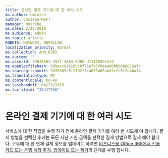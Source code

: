 ```yaml
---
title: 온라인 결제 기기에 대 한 여러 시도
ms.author: cmcatee
author: cmcatee-MSFT
manager: mnirkhe
ms.date: 2/28/2018
ms.audience: Admin
ms.topic: article
ROBOTS: NOINDEX, NOFOLLOW
localization_priority: Normal
ms.collection: Adm_O365
ms.custom: ''
ms.assetid: 29635602-3521-4663-9d85-d111f85b3a19
ms.openlocfilehash: 5d9acc81b18bc8f71efa5f8aea00bbb008672efc
ms.sourcegitcommit: 9d78905c512192ffc4675468abd2efc5f2e4baf4
ms.translationtype: MT
ms.contentlocale: ko-KR
ms.lasthandoff: 04/23/2019
ms.locfileid: "32417756"
---
```

# <a name="multiple-attempts-to-charge-online-payment-instruments"></a>온라인 결제 기기에 대 한 여러 시도

서비스에 대 한 작업을 수행 하기 전에 온라인 결제 기기를 여러 번 시도해 야 합니다. 결제 방법을 선택한 후에는 모든 지난 기한 금액을 선택한 결제 방법으로 결제 해야 합니다. 구독에 대 한 현재 결제 정보를 업데이트 하려면 [비즈니스용 Office 365에서 신용 카드 또는 은행 계좌 추가, 업데이트 또는 제거](https://support.office.com/article/30ba9c83-50d8-4020-90ed-830a5b8c8724)의 단계를 수행 합니다.
  

